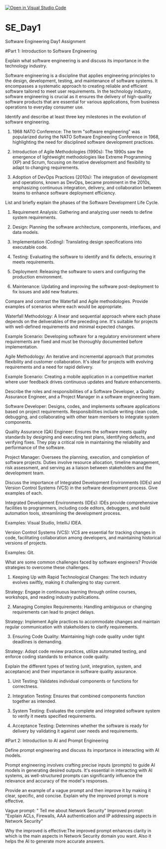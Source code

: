 [![Open in Visual Studio Code](https://classroom.github.com/assets/open-in-vscode-2e0aaae1b6195c2367325f4f02e2d04e9abb55f0b24a779b69b11b9e10269abc.svg)](https://classroom.github.com/online_ide?assignment_repo_id=18385047&assignment_repo_type=AssignmentRepo)
# SE_Day1
Software Engineering Day1 Assignment

#Part 1: Introduction to Software Engineering

Explain what software engineering is and discuss its importance in the technology industry.

Software engineering is a discipline that applies engineering principles to the design, development, testing, and maintenance of software systems. It encompasses a systematic approach to creating reliable and efficient software tailored to meet user requirements. In the technology industry, software engineering is crucial as it ensures the delivery of high-quality software products that are essential for various applications, from business operations to everyday consumer use.



Identify and describe at least three key milestones in the evolution of software engineering.

1. 1968 NATO Conference: The term "software engineering" was popularized during the NATO Software Engineering Conference in 1968, highlighting the need for disciplined software development practices. 


2. Introduction of Agile Methodologies (1990s): The 1990s saw the emergence of lightweight methodologies like Extreme Programming (XP) and Scrum, focusing on iterative development and flexibility to adapt to changing requirements. 


3. Adoption of DevOps Practices (2010s): The integration of development and operations, known as DevOps, became prominent in the 2010s, emphasizing continuous integration, delivery, and collaboration between teams to enhance software deployment efficiency. 


List and briefly explain the phases of the Software Development Life Cycle.

1. Requirement Analysis: Gathering and analyzing user needs to define system requirements.


2. Design: Planning the software architecture, components, interfaces, and data models.


3. Implementation (Coding): Translating design specifications into executable code.


4. Testing: Evaluating the software to identify and fix defects, ensuring it meets requirements.


5. Deployment: Releasing the software to users and configuring the production environment.


6. Maintenance: Updating and improving the software post-deployment to fix issues and add new features.



Compare and contrast the Waterfall and Agile methodologies. Provide examples of scenarios where each would be appropriate.

Waterfall Methodology: A linear and sequential approach where each phase depends on the deliverables of the preceding one. It's suitable for projects with well-defined requirements and minimal expected changes.

Example Scenario: Developing software for a regulatory environment where requirements are fixed and must be thoroughly documented before implementation.

Agile Methodology: An iterative and incremental approach that promotes flexibility and customer collaboration. It's ideal for projects with evolving requirements and a need for rapid delivery.

Example Scenario: Creating a mobile application in a competitive market where user feedback drives continuous updates and feature enhancements.


Describe the roles and responsibilities of a Software Developer, a Quality Assurance Engineer, and a Project Manager in a software engineering team.


Software Developer: Designs, codes, and implements software applications based on project requirements. Responsibilities include writing clean code, debugging, and collaborating with other team members to integrate system components.

Quality Assurance (QA) Engineer: Ensures the software meets quality standards by designing and executing test plans, identifying defects, and verifying fixes. They play a critical role in maintaining the reliability and performance of the software.

Project Manager: Oversees the planning, execution, and completion of software projects. Duties involve resource allocation, timeline management, risk assessment, and serving as a liaison between stakeholders and the development team.




Discuss the importance of Integrated Development Environments (IDEs) and Version Control Systems (VCS) in the software development process. Give examples of each.

Integrated Development Environments (IDEs): IDEs provide comprehensive facilities to programmers, including code editors, debuggers, and build automation tools, streamlining the development process.

Examples: Visual Studio, IntelliJ IDEA.

Version Control Systems (VCS): VCS are essential for tracking changes in code, facilitating collaboration among developers, and maintaining historical versions of projects.

Examples: Git.


What are some common challenges faced by software engineers? Provide strategies to overcome these challenges.


1. Keeping Up with Rapid Technological Changes: The tech industry evolves swiftly, making it challenging to stay current.

Strategy: Engage in continuous learning through online courses, workshops, and reading industry publications.


2. Managing Complex Requirements: Handling ambiguous or changing requirements can lead to project delays.

Strategy: Implement Agile practices to accommodate changes and maintain regular communication with stakeholders to clarify requirements.


3. Ensuring Code Quality: Maintaining high code quality under tight deadlines is demanding.

Strategy: Adopt code review practices, utilize automated testing, and enforce coding standards to enhance code quality.



Explain the different types of testing (unit, integration, system, and acceptance) and their importance in software quality assurance.

1. Unit Testing: Validates individual components or functions for correctness.


2. Integration Testing: Ensures that combined components function together as intended.


3. System Testing: Evaluates the complete and integrated software system to verify it meets specified requirements.


4. Acceptance Testing: Determines whether the software is ready for delivery by validating it against user needs and requirements.



#Part 2: Introduction to AI and Prompt Engineering


Define prompt engineering and discuss its importance in interacting with AI models.

Prompt engineering involves crafting precise inputs (prompts) to guide AI models in generating desired outputs. It's essential in interacting with AI systems, as well-structured prompts can significantly influence the relevance and accuracy of the model's responses.


Provide an example of a vague prompt and then improve it by making it clear, specific, and concise. Explain why the improved prompt is more effective.

Vague prompt: " Tell me about Network Security"
Improved prompt: "Explain ACLs, Firewalls, AAA authentication and IP addressing aspects in Network Security"

Why the improved is effective:The improved prompt enhances clarity in which is the main aspects in Network Security domain you want.
Also it helps the AI to generate more accurate answers.

